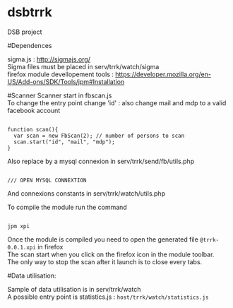 # dsbtrrk
DSB project

#Dependences

sigma.js : http://sigmajs.org/<br>
Sigma files must be placed in serv/trrk/watch/sigma<br>
firefox module devellopement tools : https://developer.mozilla.org/en-US/Add-ons/SDK/Tools/jpm#Installation

#Scanner
Scanner start in fbscan.js<br>
To change the entry point change 'id' : also change mail and mdp to a valid facebook account<br>
<pre><code>
function scan(){
  var scan = new FbScan(2); // number of persons to scan
  scan.start("id", "mail", "mdp");
}
</pre></code>

Also replace by a mysql connexion in serv/trrk/send/fb/utils.php
<pre><code>
/// OPEN MYSQL CONNEXTION
</code></pre>
And connexions constants in serv/trrk/watch/utils.php

To compile the module run the command
<pre><code>
jpm xpi
</pre></code>
Once the module is compiled you need to open the generated file <code>@trrk-0.0.1.xpi</code> in firefox<br>
The scan start when you click on the firefox icon in the module toolbar.<br>
The only way to stop the scan after it launch is to close every tabs.<br>

#Data utilisation:

Sample of data utilisation is in serv/trrk/watch<br>
A possible entry point is statistics.js : <code>host/trrk/watch/statistics.js</code>
